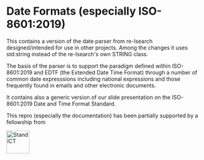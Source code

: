 # Date Formats (especially ISO-8601:2019) 
This contains a version of the date parser from re-Isearch designed/intended for use in other projects. Among the changes it uses std:string instead of the re-Isearch's own STRING class.

The basis of the parser is to support the paradigm defined within ISO-8601:2019 and EDTF (the Extended Date Time Format) through a number of common date expresssions including national expressions and those frequently found in emails and other electronic documents.

It contains also a generic version of our slide presentation on the ISO-8601:2019 Date and Time Format Standard. 

This repro (especially the documentation) has been partially supported by a fellowship from

[<IMG HEIGHT="60" SRC="https://2020.standict.eu/sites/all/themes/dotte/logo.png" ALT="StandICT">](http://standict.eu/)
